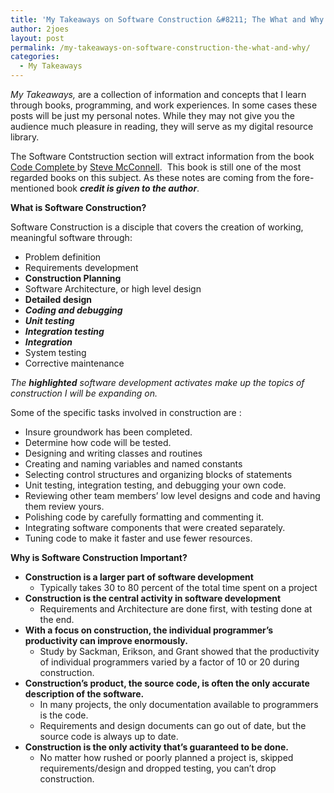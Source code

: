 ```yaml
---
title: 'My Takeaways on Software Construction &#8211; The What and Why'
author: 2joes
layout: post
permalink: /my-takeaways-on-software-construction-the-what-and-why/
categories:
  - My Takeaways
---
```

*My Takeaways,* are a collection of information and concepts that I learn through books, programming, and work experiences. In some cases these posts will be just my personal notes. While they may not give you the audience much pleasure in reading, they will serve as my digital resource library.

The Software Contstruction section will extract information from the book <a href="http://www.amazon.com/Code-Complete-Practical-Handbook-Construction/dp/0735619670/ref=sr_1_2?s=books&ie=UTF8&qid=1404135814&sr=1-2&keywords=software+construction" target="_blank">Code Complete </a>by <a href="http://www.amazon.com/Steve-McConnell/e/B000APETRK/ref=ntt_athr_dp_pel_1" target="_blank">Steve McConnell</a>.  This book is still one of the most regarded books on this subject. As these notes are coming from the fore-mentioned book ***credit is given to the author***.

**What is Software Construction?**

Software Construction is a disciple that covers the creation of working, meaningful software through:<!--more-->

  * Problem definition
  * Requirements development
  * **Construction Planning**
  * Software Architecture, or high level design
  * **Detailed design**
  * ***Coding and debugging***
  * ***Unit testing***
  * ***Integration testing***
  * ***Integration***
  * System testing
  * Corrective maintenance

*The **highlighted** software development activates make up the topics of construction I will be expanding on.*

Some of the specific tasks involved in construction are :

  * Insure groundwork has been completed.
  * Determine how code will be tested.
  * Designing and writing classes and routines
  * Creating and naming variables and named constants
  * Selecting control structures and organizing blocks of statements
  * Unit testing, integration testing, and debugging your own code.
  * Reviewing other team members’ low level designs and code and having them review yours.
  * Polishing code by carefully formatting and commenting it.
  * Integrating software components that were created separately.
  * Tuning code to make it faster and use fewer resources.

**Why is Software Construction Important?**

  * **Construction is a larger part of software development** 
      * Typically takes 30 to 80 percent of the total time spent on a project
  * **Construction is the central activity in software development** 
      * Requirements and Architecture are done first, with testing done at the end.
  * **With a focus on construction, the individual programmer’s productivity can improve enormously.** 
      * Study by Sackman, Erikson, and Grant showed that the productivity of individual programmers varied by a factor of 10 or 20 during construction.
  * **Construction’s product, the source code, is often the only accurate description of the software.** 
      * In many projects, the only documentation available to programmers is the code.
      * Requirements and design documents can go out of date, but the source code is always up to date.
  * **Construction is the only activity that’s guaranteed to be done.** 
      * No matter how rushed or poorly planned a project is, skipped requirements/design and dropped testing, you can’t drop construction.

&nbsp;